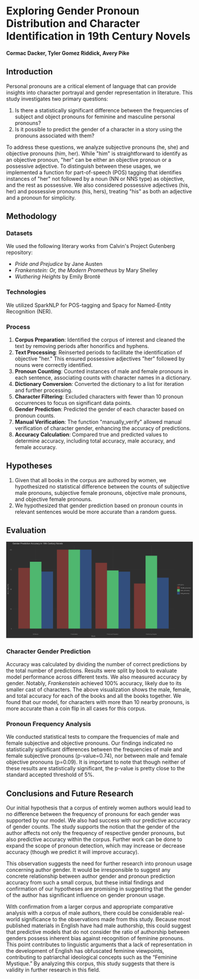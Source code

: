 # Exploring Gender Pronoun Distribution and Character Identification in 19th Century Novels
#### Cormac Dacker, Tyler Gomez Riddick, Avery Pike

## Introduction

Personal pronouns are a critical element of language that can provide insights into character portrayal and gender representation in literature. This study investigates two primary questions:
1. Is there a statistically significant difference between the frequencies of subject and object pronouns for feminine and masculine personal pronouns?
2. Is it possible to predict the gender of a character in a story using the pronouns associated with them?

To address these questions, we analyze subjective pronouns (he, she) and objective pronouns (him, her). While "him" is straightforward to identify as an objective pronoun, "her" can be either an objective pronoun or a possessive adjective. To distinguish between these usages, we implemented a function for part-of-speech (POS) tagging that identifies instances of "her" not followed by a noun (NN or NNS type) as objective, and the rest as possessive. We also considered possessive adjectives (his, her) and possessive pronouns (his, hers), treating "his" as both an adjective and a pronoun for simplicity.

## Methodology

### Datasets

We used the following literary works from Calvin's Project Gutenberg repository:
- *Pride and Prejudice* by Jane Austen
- *Frankenstein: Or, the Modern Prometheus* by Mary Shelley
- *Wuthering Heights* by Emily Brontë

### Technologies

We utilized SparkNLP for POS-tagging and Spacy for Named-Entity Recognition (NER).

### Process

1. **Corpus Preparation**: Identified the corpus of interest and cleaned the text by removing periods after honorifics and hyphens.
2. **Text Processing**: Reinserted periods to facilitate the identification of objective "her." This ensured possessive adjectives "her" followed by nouns were correctly identified.
3. **Pronoun Counting**: Counted instances of male and female pronouns in each sentence, associating counts with character names in a dictionary.
4. **Dictionary Conversion**: Converted the dictionary to a list for iteration and further processing.
5. **Character Filtering**: Excluded characters with fewer than 10 pronoun occurrences to focus on significant data points.
6. **Gender Prediction**: Predicted the gender of each character based on pronoun counts.
7. **Manual Verification**: The function "manually_verify" allowed manual verification of character gender, enhancing the accuracy of predictions.
8. **Accuracy Calculation**: Compared true and predicted values to determine accuracy, including total accuracy, male accuracy, and female accuracy.

## Hypotheses

1. Given that all books in the corpus are authored by women, we hypothesized no statistical difference between the counts of subjective male pronouns, subjective female pronouns, objective male pronouns, and objective female pronouns.
2. We hypothesized that gender prediction based on pronoun counts in relevant sentences would be more accurate than a random guess.

## Evaluation

![Gender Prediction Accuracy](plot.png)


### Character Gender Prediction

Accuracy was calculated by dividing the number of correct predictions by the total number of predictions. Results were split by book to evaluate model performance across different texts. We also measured accuracy by gender. Notably, *Frankenstein* achieved 100% accuracy, likely due to its smaller cast of characters. The above visualization shows the male, female, and total accuracy for each of the books and all the books together. We found that our model, for characters with more than 10 nearby pronouns, is more accurate than a coin flip in all cases for this corpus. 

### Pronoun Frequency Analysis

We conducted statistical tests to compare the frequencies of male and female subjective and objective pronouns. Our findings indicated no statistically significant differences between the frequencies of male and female subjective pronouns (p-value=0.74), nor between male and female objective pronouns (p=0.09). It is important to note that though neither of these results are statistically significant, the p-value is pretty close to the standard accepted threshold of 5%. 

## Conclusions and Future Research

Our initial hypothesis that a corpus of entirely women authors would lead to no difference between the frequency of pronouns for each gender was supported by our model. We also had success with our predictive accuracy of gender counts. The study supports the notion that the gender of the author affects not only the frequency of respective gender pronouns, but also predictive accuracy within the corpus. Further work can be done to expand the scope of pronoun detection, which may increase or decrease accuracy (though we predict it will improve accuracy). 

This observation suggests the need for further research into pronoun usage concerning author gender. It would be irresponsible to suggest any concrete relationship between author gender and pronoun prediction accuracy from such a small corpus, but these initial findings and confirmation of our hypotheses are promising in suggesting that the gender of the author has significant influence on gender pronoun usage.

With confirmation from a larger corpus and appropriate comparative analysis with a corpus of male authors, there could be considerable real-world significance to the observations made from this study. Because most published materials in English have had male authorship, this could suggest that predictive models that do not consider the ratio of authorship between genders possess inherent bias against recognition of feminine pronouns. This point contributes to linguistic arguments that a lack of representation in the development of English has obfuscated feminine viewpoints, contributing to patriarchal ideological concepts such as the “Feminine Mystique.” By analyzing this corpus, this study suggests that there is validity in further research in this field.
